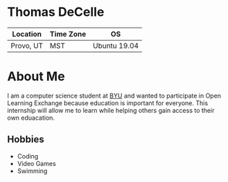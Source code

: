 # Thomas DeCelle
Location | Time Zone | OS
-------- | --------- | --
Provo, UT | MST | Ubuntu 19.04

# About Me
I am a computer science student at [BYU](https://byu.edu/) and wanted to participate in Open Learning Exchange because education is important for everyone. This internship will allow me to learn while helping others gain access to their own eduacation.

## Hobbies
* Coding
* Video Games
* Swimming
